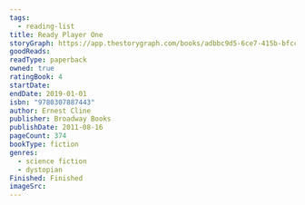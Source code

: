 ```yaml
---
tags:
  - reading-list
title: Ready Player One
storyGraph: https://app.thestorygraph.com/books/adbbc9d5-6ce7-415b-bfcc-1e735c6a5989
goodReads:
readType: paperback
owned: true
ratingBook: 4
startDate:
endDate: 2019-01-01
isbn: "9780307887443"
author: Ernest Cline
publisher: Broadway Books
publishDate: 2011-08-16
pageCount: 374
bookType: fiction
genres:
  - science fiction
  - dystopian
Finished: Finished
imageSrc:
---
```

